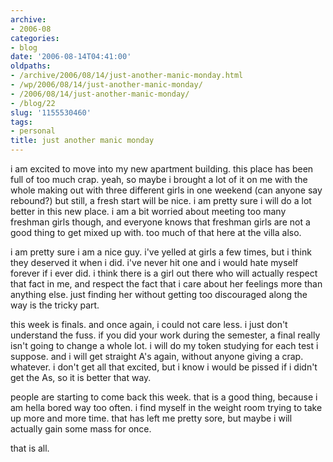 ```yaml
---
archive:
- 2006-08
categories:
- blog
date: '2006-08-14T04:41:00'
oldpaths:
- /archive/2006/08/14/just-another-manic-monday.html
- /wp/2006/08/14/just-another-manic-monday/
- /2006/08/14/just-another-manic-monday/
- /blog/22
slug: '1155530460'
tags:
- personal
title: just another manic monday
---
```


i am excited to move into my new apartment building. this place has been
full of too much crap. yeah, so maybe i brought a lot of it on me with the
whole making out with three different girls in one weekend (can anyone say
rebound?) but still, a fresh start will be nice. i am pretty sure i will
do a lot better in this new place. i am a bit worried about meeting too
many freshman girls though, and everyone knows that freshman girls are not
a good thing to get mixed up with. too much of that here at the villa
also.

i am pretty sure i am a nice guy. i've yelled at girls a few times, but
i think they deserved it when i did. i've never hit one and i would hate
myself forever if i ever did. i think there is a girl out there who will
actually respect that fact in me, and respect the fact that i care about
her feelings more than anything else. just finding her without getting too
discouraged along the way is the tricky part.

this week is finals. and once again, i could not care less. i just don't
understand the fuss. if you did your work during the semester, a final
really isn't going to change a whole lot. i will do my token studying for
each test i suppose. and i will get straight A's again, without anyone
giving a crap. whatever. i don't get all that excited, but i know i would
be pissed if i didn't get the As, so it is better that way.

people are starting to come back this week. that is a good thing, because
i am hella bored way too often. i find myself in the weight room trying to
take up more and more time. that has left me pretty sore, but maybe i will
actually gain some mass for once.

that is all.

